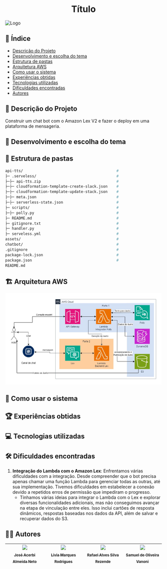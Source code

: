 <h1 align="center">Título</h1>

![Logo](https://s3.sa-east-1.amazonaws.com/remotar-assets-prod/company-profile-covers/cl7god9gt00lx04wg4p2a93zt.jpg)

## 📌 Índice
 
- [Descrição do Projeto](#-Descrição-do-Projeto)
- [Desenvolvimento e escolha do tema](#-Desenvolvimento-e-escolha-do-tema)
- [Estrutura de pastas](#-Estrutura-de-pastas)
- [Arquitetura AWS](#-Arquitetura-AWS)
- [Como usar o sistema](#-Como-usar-o-sistema)
- [Experiências obtidas](#-Experiências-obtidas)
- [Tecnologias utilizadas](#-Tecnologias-utilizadas)
- [Dificuldades encontradas](#-Dificuldades-encontradas)
- [Autores](#-Autores)

## 📖 Descrição do Projeto
Construir um chat bot com o Amazon Lex V2 e fazer o deploy em uma plataforma de mensageria.

## 🎯 Desenvolvimento e escolha do tema

## 📂 Estrutura de pastas
 
```bash
api-tts/                                          # 
├─ .serveless/                                    # 
├─├─ api-tts.zip                                  # 
├─├─ cloudformation-template-create-slack.json    # 
├─├─ cloudformation-template-update-stack.json    # 
├─├─ meta.json                                    # 
├─├─ serverless-state.json                        # 
├─ scripts/                                       # 
├─├─ polly.py                                     # 
├─ README.md                                      # 
├─ gitignore.txt                                  # 
├─ handler.py                                     # 
├─ serveless.yml                                  #
assets/                                           # 
chatbot/                                          #
.gitignore                                        # 
package-lock.json                                 # 
package.json                                      # 
README.md
```

## 🏗️ Arquitetura AWS
![Imagem|Diagrama](assets/sprints6-7.jpg)

## 🚀 Como usar o sistema

## 🏆 Experiências obtidas

## 💻 Tecnologias utilizadas

## 🛠️ Dificuldades encontradas
1. <strong>Integração do Lambda com o Amazon Lex</strong>:
Enfrentamos várias dificuldades com a integração. Desde compreender que o bot precisa apenas chamar uma função Lambda para gerenciar todas as outras, até sua implementação. Tivemos dificuldades em estabelecer a conexão devido a repetidos erros de permissão que impediram o progresso.
    - Tínhamos várias ideias para integrar o Lambda com o Lex e explorar diversas funcionalidades adicionais, mas não conseguimos avançar na etapa de vinculação entre eles. Isso inclui cartões de resposta dinâmicos, respostas baseadas nos dados da API, além de salvar e recuperar dados do S3.

## ✍🏻 Autores
| [<img loading="lazy" src="https://avatars.githubusercontent.com/u/120669342?v=4" width=115><br><sub>José Acerbi Almeida Neto</sub>](https://github.com/JoseJaan) | [<img loading="lazy" src="https://avatars.githubusercontent.com/u/142454135?v=4" width=115><br><sub>Lívia Marques Rodrigues</sub>](https://github.com/livmrqs) | [<img loading="lazy" src="https://avatars.githubusercontent.com/u/137515142?v=4" width=115><br><sub>Rafael Alves Silva Rezende</sub>](https://github.com/rafa-rez) | [<img loading="lazy" src="https://avatars.githubusercontent.com/u/123120658?v=4" width=115><br><sub>Samuel de Oliveira Vanoni</sub>](https://github.com/SamuVanoni)
| :---: | :---: | :---: | :---: |

